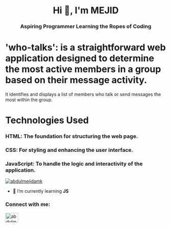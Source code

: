 <h1 align="center">Hi 👋, I'm MEJID</h1>
<h3 align="center">Aspiring Programmer Learning the Ropes of Coding</h3>

# 'who-talks': is a straightforward web application designed to determine the most active members in a group based on their message activity. 
 It identifies and displays a list of members who talk or send messages the most within the group.


# Technologies Used

### HTML: The foundation for structuring the web page.
### CSS: For styling and enhancing the user interface.
### JavaScript: To handle the logic and interactivity of the application.


<p align="left"> <a href="https://twitter.com/abdulmejidamk" target="blank"><img src="https://img.shields.io/twitter/follow/abdulmejidamk?logo=twitter&style=for-the-badge" alt="abdulmejidamk" /></a> </p>

- 🌱 I’m currently learning **JS**

<h3 align="left">Connect with me:</h3>
<p align="left">
<a href="https://twitter.com/abdulmejidamk" target="blank"><img align="center" src="https://raw.githubusercontent.com/rahuldkjain/github-profile-readme-generator/master/src/images/icons/Social/twitter.svg" alt="abdulmejidamk" height="30" width="40" /></a>
</p>
